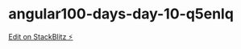# angular100-days-day-10-q5enlq

[Edit on StackBlitz ⚡️](https://stackblitz.com/edit/angular100-days-day-10-q5enlq)